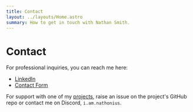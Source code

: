 ```yaml
---
title: Contact
layout: ../layouts/Home.astro
summary: How to get in touch with Nathan Smith.
---
```


# Contact

For professional inquiries, you can reach me here:

- [LinkedIn](https://www.linkedin.com/in/nathan-r-smith/)
- [Contact Form](https://forms.gle/tPE3m8AZNriveMCC8)

For support with one of my [projects](/projects/), raise an issue on the project's GitHub repo or contact me on Discord, `i.am.nathonius`.
